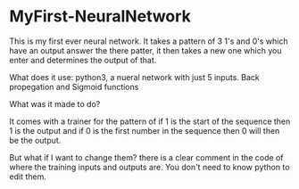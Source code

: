 # MyFirst-NeuralNetwork
This is my first ever neural network. It takes a pattern of 3 1's and 0's which have an output answer the there patter, it then takes a new one which you enter and determines the output of that. 

What does it use: 
python3, a nueral network with just 5 inputs. Back propegation and Sigmoid functions

What was it made to do?

It comes with a trainer for the pattern of if 1 is the start of the sequence then 1 is the output and if 0 is the first number in the sequence then 0 will then be the output. 

But what if I want to change them?
there is a clear comment in the code of where the training inputs and outputs are. You don't need to know python to edit them. 
